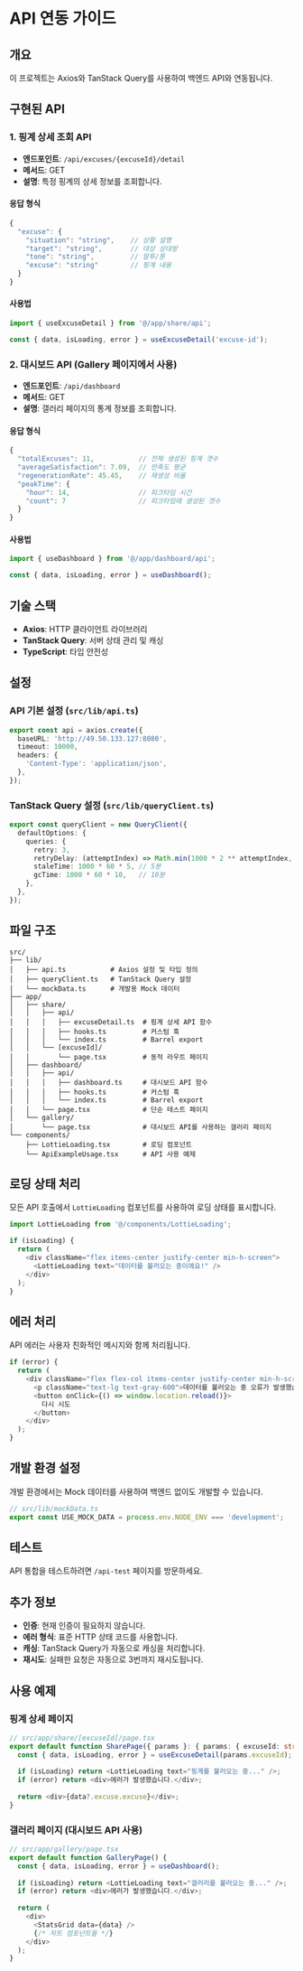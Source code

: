 # API 연동 가이드

## 개요

이 프로젝트는 Axios와 TanStack Query를 사용하여 백엔드 API와 연동됩니다.

## 구현된 API

### 1. 핑계 상세 조회 API
- **엔드포인트**: `/api/excuses/{excuseId}/detail`
- **메서드**: GET
- **설명**: 특정 핑계의 상세 정보를 조회합니다.

#### 응답 형식
```typescript
{
  "excuse": {
    "situation": "string",    // 상황 설명
    "target": "string",       // 대상 상대방
    "tone": "string",         // 말투/톤
    "excuse": "string"        // 핑계 내용
  }
}
```

#### 사용법
```typescript
import { useExcuseDetail } from '@/app/share/api';

const { data, isLoading, error } = useExcuseDetail('excuse-id');
```

### 2. 대시보드 API (Gallery 페이지에서 사용)
- **엔드포인트**: `/api/dashboard`
- **메서드**: GET
- **설명**: 갤러리 페이지의 통계 정보를 조회합니다.

#### 응답 형식
```typescript
{
  "totalExcuses": 11,           // 전체 생성된 핑계 갯수
  "averageSatisfaction": 7.09,  // 만족도 평균
  "regenerationRate": 45.45,    // 재생성 비율
  "peakTime": {
    "hour": 14,                 // 피크타임 시간
    "count": 7                  // 피크타임에 생성된 갯수
  }
}
```

#### 사용법
```typescript
import { useDashboard } from '@/app/dashboard/api';

const { data, isLoading, error } = useDashboard();
```

## 기술 스택

- **Axios**: HTTP 클라이언트 라이브러리
- **TanStack Query**: 서버 상태 관리 및 캐싱
- **TypeScript**: 타입 안전성

## 설정

### API 기본 설정 (`src/lib/api.ts`)
```typescript
export const api = axios.create({
  baseURL: 'http://49.50.133.127:8080',
  timeout: 10000,
  headers: {
    'Content-Type': 'application/json',
  },
});
```

### TanStack Query 설정 (`src/lib/queryClient.ts`)
```typescript
export const queryClient = new QueryClient({
  defaultOptions: {
    queries: {
      retry: 3,
      retryDelay: (attemptIndex) => Math.min(1000 * 2 ** attemptIndex, 30000),
      staleTime: 1000 * 60 * 5, // 5분
      gcTime: 1000 * 60 * 10,   // 10분
    },
  },
});
```

## 파일 구조

```
src/
├── lib/
│   ├── api.ts           # Axios 설정 및 타입 정의
│   ├── queryClient.ts   # TanStack Query 설정
│   └── mockData.ts      # 개발용 Mock 데이터
├── app/
│   ├── share/
│   │   ├── api/
│   │   │   ├── excuseDetail.ts  # 핑계 상세 API 함수
│   │   │   ├── hooks.ts         # 커스텀 훅
│   │   │   └── index.ts         # Barrel export
│   │   └── [excuseId]/
│   │       └── page.tsx         # 동적 라우트 페이지
│   ├── dashboard/
│   │   ├── api/
│   │   │   ├── dashboard.ts     # 대시보드 API 함수
│   │   │   ├── hooks.ts         # 커스텀 훅
│   │   │   └── index.ts         # Barrel export
│   │   └── page.tsx             # 단순 테스트 페이지
│   └── gallery/
│       └── page.tsx             # 대시보드 API를 사용하는 갤러리 페이지
└── components/
    ├── LottieLoading.tsx        # 로딩 컴포넌트
    └── ApiExampleUsage.tsx      # API 사용 예제
```

## 로딩 상태 처리

모든 API 호출에서 `LottieLoading` 컴포넌트를 사용하여 로딩 상태를 표시합니다.

```typescript
import LottieLoading from '@/components/LottieLoading';

if (isLoading) {
  return (
    <div className="flex items-center justify-center min-h-screen">
      <LottieLoading text="데이터를 불러오는 중이에요!" />
    </div>
  );
}
```

## 에러 처리

API 에러는 사용자 친화적인 메시지와 함께 처리됩니다.

```typescript
if (error) {
  return (
    <div className="flex flex-col items-center justify-center min-h-screen gap-4">
      <p className="text-lg text-gray-600">데이터를 불러오는 중 오류가 발생했습니다.</p>
      <button onClick={() => window.location.reload()}>
        다시 시도
      </button>
    </div>
  );
}
```

## 개발 환경 설정

개발 환경에서는 Mock 데이터를 사용하여 백엔드 없이도 개발할 수 있습니다.

```typescript
// src/lib/mockData.ts
export const USE_MOCK_DATA = process.env.NODE_ENV === 'development';
```

## 테스트

API 통합을 테스트하려면 `/api-test` 페이지를 방문하세요.

## 추가 정보

- **인증**: 현재 인증이 필요하지 않습니다.
- **에러 형식**: 표준 HTTP 상태 코드를 사용합니다.
- **캐싱**: TanStack Query가 자동으로 캐싱을 처리합니다.
- **재시도**: 실패한 요청은 자동으로 3번까지 재시도됩니다.

## 사용 예제

### 핑계 상세 페이지
```typescript
// src/app/share/[excuseId]/page.tsx
export default function SharePage({ params }: { params: { excuseId: string } }) {
  const { data, isLoading, error } = useExcuseDetail(params.excuseId);
  
  if (isLoading) return <LottieLoading text="핑계를 불러오는 중..." />;
  if (error) return <div>에러가 발생했습니다.</div>;
  
  return <div>{data?.excuse.excuse}</div>;
}
```

### 갤러리 페이지 (대시보드 API 사용)
```typescript
// src/app/gallery/page.tsx
export default function GalleryPage() {
  const { data, isLoading, error } = useDashboard();
  
  if (isLoading) return <LottieLoading text="갤러리를 불러오는 중..." />;
  if (error) return <div>에러가 발생했습니다.</div>;
  
  return (
    <div>
      <StatsGrid data={data} />
      {/* 차트 컴포넌트들 */}
    </div>
  );
}
``` 